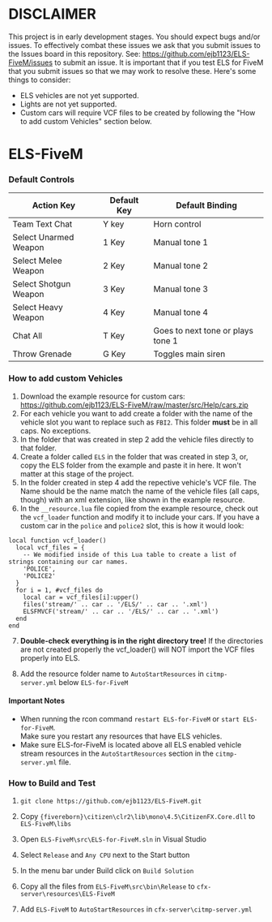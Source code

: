# DISCLAIMER  
This project is in early development stages. You should expect bugs and/or issues. To effectively combat these issues we ask that you submit issues to the Issues board in this repository. See: https://github.com/ejb1123/ELS-FiveM/issues to submit an issue. It is important that if you test ELS for FiveM that you submit issues so that we may work to resolve these. Here's some things to consider:

- ELS vehicles are not yet supported.
- Lights are not yet supported.
- Custom cars will require VCF files to be created by following the "How to add custom Vehicles" section below.

# ELS-FiveM

### Default Controls

|Action Key|Default Key|Default Binding
|---|---|---|
|Team Text Chat | Y key | Horn control|
|Select Unarmed Weapon | 1 Key | Manual tone 1
|Select Melee Weapon | 2 Key | Manual tone 2|
|Select Shotgun Weapon | 3 Key | Manual tone 3|
|Select Heavy Weapon | 4 Key | Manual tone 4|
|Chat All| T Key|Goes to next tone or plays tone 1|
|Throw Grenade| G Key|Toggles main siren|

### How to add custom Vehicles

1. Download the example resource for custom cars: https://github.com/ejb1123/ELS-FiveM/raw/master/src/Help/cars.zip
2. For each vehicle you want to add create a folder with the name of the vehicle slot you want to replace such as `FBI2`. This folder **must** be in all caps. No exceptions.
3. In the folder that was created in step 2 add the vehicle files directly to that folder.
4. Create a folder called `ELS` in the folder that was created in step 3, or, copy the ELS folder from the example and paste it in here. It won't matter at this stage of the project.
5. In the folder created in step 4 add the repective vehicle's VCF file. The Name should be the name match the name of the vehicle files (all caps, though) with an xml extension, like shown in the example resource.
6. In the `__resource.lua` file copied from the example resource, check out the `vcf_loader` function and modify it to include your cars. If you have a custom car in the `police` and `police2` slot, this is how it would look:

```
local function vcf_loader()
  local vcf_files = {
	-- We modified inside of this Lua table to create a list of strings containing our car names.
	'POLICE',
	'POLICE2'
  }
  for i = 1, #vcf_files do
	local car = vcf_files[i]:upper()
	files('stream/' .. car .. '/ELS/' .. car .. '.xml')
	ELSFMVCF('stream/' .. car .. '/ELS/' .. car .. '.xml')
  end
end
```

7. **Double-check everything is in the right directory tree!** If the directories are not created properly the vcf_loader() will NOT import the VCF files properly into ELS.

9. Add the resource folder name to `AutoStartResources` in `citmp-server.yml` below `ELS-for-FiveM`
#### Important Notes

- When running the rcon command `restart ELS-for-FiveM` or `start ELS-for-FiveM`.  
Make sure you restart any resources that have ELS vehicles.
- Make sure ELS-for-FiveM is located above all ELS enabled vehicle stream resources in the `AutoStartResources` section in the `citmp-server.yml` file.

### How to Build and Test

1. `git clone https://github.com/ejb1123/ELS-FiveM.git`

2. Copy `{fivereborn}\citizen\clr2\lib\mono\4.5\CitizenFX.Core.dll` to `ELS-FiveM\libs`

3. Open `ELS-FiveM\src\ELS-for-FiveM.sln` in Visual Studio

4. Select `Release` and `Any CPU`  next to the Start button

5. In the menu bar under Build click on `Build Solution`

6. Copy all the files from `ELS-FiveM\src\bin\Release` to `cfx-server\resources\ELS-FiveM`

7. Add `ELS-FiveM` to `AutoStartResources` in `cfx-server\citmp-server.yml`
